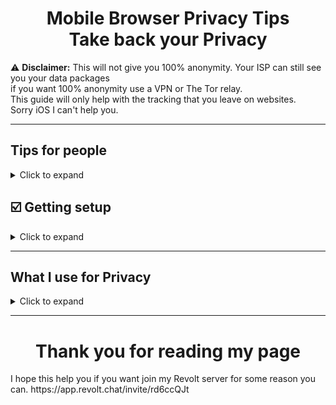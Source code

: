 <h1 align="center">
 Mobile Browser Privacy Tips <br/>
  Take back your Privacy
</h1>

⚠️ **Disclaimer:** This will not give you 100% anonymity. Your ISP can still see you your data packages <br/> 
if you want 100% anonymity use a VPN or The Tor relay.<br/>
This guide will only help with the tracking that you leave on websites.<br/>
Sorry iOS I can't help you.

--------------
## Tips for people

<details>
  <summary>Click to expand</summary>

 ---------
 * What is this page about? <br/> 
 Again to help you with Mobile Privacy for Android.
 ----------
* Whats a good phone for custom rom?<br/>
I think the best phone for that is<br/>
`Google Pixel Phone (non-carrier models)`
Just see if the OEM can be unlock or not
------------
* What about VPN's?<br/>
Ok 90% of VPN are not anonymous here a video to tell you why. [Click me](https://www.youtube.com/watch?v=hPrMtIXUh1s&t)
--------------
* What's a good custom rom for Privacy?<br/>
 The best one is [CalyxOS](https://calyxos.org/) and [GrapheneOS](https://grapheneos.org/) are the two best one.<br/>
 Pick what ever fits you.
--------------
* What's a good Privacy Web Browser for my phone?<br/>
 Use Forks of Firefox or Firefox Nightly. Here a list of some browser<br/>
 1. Mull Fork of Firefox Mobile with arkenfox user profile
 Link to [Mull](https://f-droid.org/packages/us.spotco.fennec_dos/) and [Arkenfox user.js](https://github.com/arkenfox/user.js/)
 2. [Bromite](https://www.bromite.org/) A fork of The Chromium Projects
 3. Tor Browser for Android only
 -------------------
 * What about Rooted Android phone?<br/>
 Well it's a 50/50 just don't do dumb stuff and you will be good.
  ------------------
* Saving Battery<br/>
 Power off your phone not sleep when you are not using it<br/>
 and close/uninstall apps you don't use or not using.
 ------------------
* And last can I still use it as my daily Browser?<br/>
 Why ask me that you can but in the guide of getting setup you might want to not add some settings.
 ------------------
</details>

## ☑️ Getting setup

<details>
  <summary>Click to expand</summary>
 
<h1 align="center">
 Keep Your browser Pivate
</h1>
 
* If you have the following downloaded you good if not download it to start.
 1. [F-Droid](https://f-droid.org/)
 2. Mull Browser or Firefox Nightly <-- Google Play or Aurora Store needed
 3. Bromite
 4. Tor Browser
 
 ----------------
 ⚠️ **WARNING:** Some config will be brake websites<br/>
 ## Lets get started
 * Changing some Mull config for `about:config` here what to put down<br/>
 ```json
 "geo.enable", false
 "network.http.sendRefererHeader", 0
 "browser.cache.disk.enable", false this will brake website
 "dom.battery.enabled", false
 "dom.indexedDB.enabled", false this will brake website
 "dom.storage.enabled", false this will brake website
 "media.peerconnection.enabled", false
 ```
 ----------------
 * Now for Firefox Nightly
 this will be a bit longer<br/>
 go to `about:config` and put/change<br/>
 Most of it is from arkenfox.js<br/>
 
 ```json
"browser.aboutConfig.showWarning", false : disable about:config warning popup
"browser.shell.checkDefaultBrowser", false : check if Firefox is your default browser
"browser.startup.page", 0 : Restore previous session
"browser.startup.homepage", "about:blank" : takes you to homepage when opne new tab
"browser.newtabpage.enabled", false
"browser.newtab.preload", false
"browser.newtabpage.activity-stream.feeds.telemetry", false
"browser.newtabpage.activity-stream.telemetry", false
"browser.newtabpage.activity-stream.feeds.snippets", false
"browser.newtabpage.activity-stream.feeds.section.topstories", false
"browser.newtabpage.activity-stream.section.highlights.includePocket", false
"browser.newtabpage.activity-stream.showSponsored", false
"browser.newtabpage.activity-stream.feeds.discoverystreamfeed", false
"browser.newtabpage.activity-stream.showSponsoredTopSites", false
"browser.newtabpage.activity-stream.default.sites", "" : This does not block you from adding your own
"geo.provider.network.url", "https://location.services.mozilla.com/v1/geolocate?key=%MOZILLA_API_KEY%" : "Optionally enable logging to the console (defaults to false)"
"geo.provider.use_gpsd", false
"browser.region.network.url", ""
"browser.region.update.enabled", false
"intl.accept_languages", "en-US, en"
"javascript.use_us_english_locale", true
"geo.enable", false
"extensions.getAddons.showPane", false
"extensions.htmlaboutaddons.recommendations.enabled", false
"browser.discovery.enabled", false
"datareporting.policy.dataSubmissionEnabled", false
"datareporting.healthreport.uploadEnabled", false
"toolkit.telemetry.unified", false
"toolkit.telemetry.enabled", false
"toolkit.telemetry.server", "data:,"
"toolkit.telemetry.archive.enabled", false
"toolkit.telemetry.newProfilePing.enabled", false
"toolkit.telemetry.shutdownPingSender.enabled", false
"toolkit.telemetry.updatePing.enabled", false
"toolkit.telemetry.bhrPing.enabled", false
"toolkit.telemetry.firstShutdownPing.enabled", false
"toolkit.telemetry.coverage.opt-out", true
"toolkit.coverage.opt-out", true
"toolkit.coverage.endpoint.base", ""
"browser.ping-centre.telemetry", false
"app.shield.optoutstudies.enabled", false
"app.normandy.enabled", false
"app.normandy.api_url", ""
"breakpad.reportURL", ""
"browser.tabs.crashReporting.sendReport", false
"browser.crashReports.unsubmittedCheck.autoSubmit2", false
"captivedetect.canonicalURL", ""
"network.captive-portal-service.enabled", false
"network.connectivity-service.enabled", false
```
* Read from this list [Click me](https://gitlab.com/divested-mobile/mull-fenix/-/blob/master/preferences/userjs-arkenfox.js)
</details>

-----------
</details>

## What I use for Privacy

<details>
  <summary>Click to expand</summary>
 
* Here my list
1. I use Google Pixel 6 Pro with CalyxOS
2. For apps I use the Aurora Store and F-Droid
3. Browser I use Mull Browser and Bromite
4. Password Manager I use KeepassDX
5. For texting use Molly FOSS or Signal
</details>

-------------
<h1 align="center">
 Thank you for reading my page <br/>
</h1>
I hope this help you if you want join my Revolt server for some reason you can. https://app.revolt.chat/invite/rd6ccQJt
